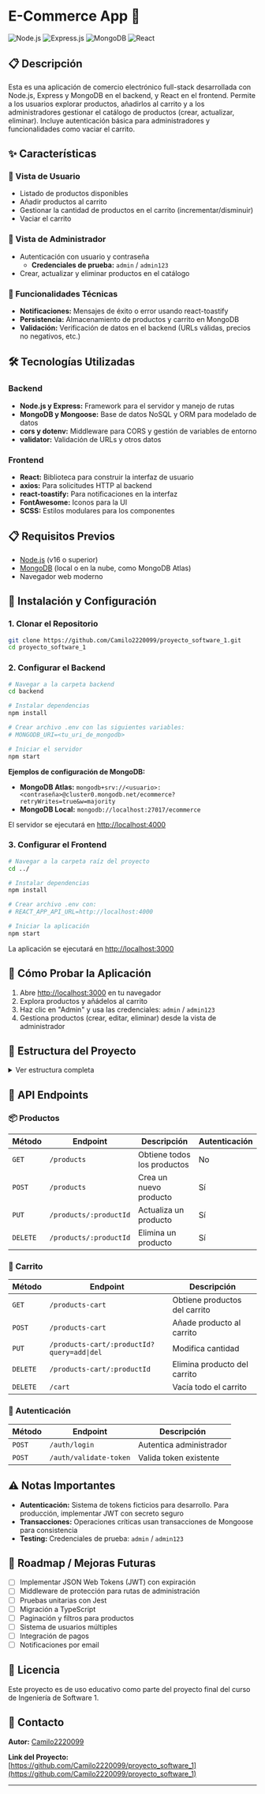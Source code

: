 # E-Commerce App 🛒

![Node.js](https://img.shields.io/badge/Node.js-43853D?style=for-the-badge&logo=node.js&logoColor=white)
![Express.js](https://img.shields.io/badge/Express.js-404D59?style=for-the-badge)
![MongoDB](https://img.shields.io/badge/MongoDB-4EA94B?style=for-the-badge&logo=mongodb&logoColor=white)
![React](https://img.shields.io/badge/React-20232A?style=for-the-badge&logo=react&logoColor=61DAFB)

## 📋 Descripción

Esta es una aplicación de comercio electrónico full-stack desarrollada con Node.js, Express y MongoDB en el backend, y React en el frontend. Permite a los usuarios explorar productos, añadirlos al carrito y a los administradores gestionar el catálogo de productos (crear, actualizar, eliminar). Incluye autenticación básica para administradores y funcionalidades como vaciar el carrito.

## ✨ Características

### 👤 Vista de Usuario
- Listado de productos disponibles
- Añadir productos al carrito
- Gestionar la cantidad de productos en el carrito (incrementar/disminuir)
- Vaciar el carrito

### 🔐 Vista de Administrador
- Autenticación con usuario y contraseña
  - **Credenciales de prueba:** `admin` / `admin123`
- Crear, actualizar y eliminar productos en el catálogo

### 🔧 Funcionalidades Técnicas
- **Notificaciones:** Mensajes de éxito o error usando react-toastify
- **Persistencia:** Almacenamiento de productos y carrito en MongoDB
- **Validación:** Verificación de datos en el backend (URLs válidas, precios no negativos, etc.)

## 🛠️ Tecnologías Utilizadas

### Backend
- **Node.js y Express:** Framework para el servidor y manejo de rutas
- **MongoDB y Mongoose:** Base de datos NoSQL y ORM para modelado de datos
- **cors y dotenv:** Middleware para CORS y gestión de variables de entorno
- **validator:** Validación de URLs y otros datos

### Frontend
- **React:** Biblioteca para construir la interfaz de usuario
- **axios:** Para solicitudes HTTP al backend
- **react-toastify:** Para notificaciones en la interfaz
- **FontAwesome:** Iconos para la UI
- **SCSS:** Estilos modulares para los componentes

## 📋 Requisitos Previos

- [Node.js](https://nodejs.org/) (v16 o superior)
- [MongoDB](https://www.mongodb.com/) (local o en la nube, como MongoDB Atlas)
- Navegador web moderno

## 🚀 Instalación y Configuración

### 1. Clonar el Repositorio

```bash
git clone https://github.com/Camilo2220099/proyecto_software_1.git
cd proyecto_software_1
```

### 2. Configurar el Backend

```bash
# Navegar a la carpeta backend
cd backend

# Instalar dependencias
npm install

# Crear archivo .env con las siguientes variables:
# MONGODB_URI=<tu_uri_de_mongodb>

# Iniciar el servidor
npm start
```

**Ejemplos de configuración de MongoDB:**
- **MongoDB Atlas:** `mongodb+srv://<usuario>:<contraseña>@cluster0.mongodb.net/ecommerce?retryWrites=true&w=majority`
- **MongoDB Local:** `mongodb://localhost:27017/ecommerce`

El servidor se ejecutará en [http://localhost:4000](http://localhost:4000)

### 3. Configurar el Frontend

```bash
# Navegar a la carpeta raíz del proyecto
cd ../

# Instalar dependencias
npm install

# Crear archivo .env con:
# REACT_APP_API_URL=http://localhost:4000

# Iniciar la aplicación
npm start
```

La aplicación se ejecutará en [http://localhost:3000](http://localhost:3000)

## 🧪 Cómo Probar la Aplicación

1. Abre [http://localhost:3000](http://localhost:3000) en tu navegador
2. Explora productos y añádelos al carrito
3. Haz clic en "Admin" y usa las credenciales: `admin` / `admin123`
4. Gestiona productos (crear, editar, eliminar) desde la vista de administrador

## 📁 Estructura del Proyecto

<details>
<summary>Ver estructura completa</summary>

### Backend
```
backend/
├── controllers/          # Lógica de negocio para las rutas
│   ├── AddProduct.js
│   ├── AddProductCart.js
│   ├── ClearCart.js
│   ├── DeleteProduct.js
│   ├── DeleteProductFromCatalog.js
│   ├── GetProducts.js
│   ├── GetProductsCart.js
│   ├── PutProduct.js
│   ├── UpdateProduct.js
│   ├── ValidateToken.js
│   └── index.js
├── database/             # Conexión a MongoDB
│   └── index.js
├── model/                # Esquemas de Mongoose
│   ├── Cart.js
│   └── Product.js
├── .env                  # Variables de entorno
├── .gitignore
├── App.js                # Configuración del servidor Express
└── package.json
```

### Frontend
```
src/
├── components/           # Componentes React
│   ├── Cart/
│   ├── Home/
│   ├── ItemCart/
│   ├── LoginModal/
│   ├── ProductAdmin/
│   └── Products/
├── context/              # Contexto para compartir estado
│   └── CartContext.jsx
├── App.jsx               # Componente raíz
├── App.scss              # Estilos globales
├── index.jsx             # Punto de entrada
└── .env                  # Variables de entorno
```
</details>

## 🔌 API Endpoints

### 📦 Productos
| Método | Endpoint | Descripción | Autenticación |
|--------|----------|-------------|---------------|
| `GET` | `/products` | Obtiene todos los productos | No |
| `POST` | `/products` | Crea un nuevo producto | Sí |
| `PUT` | `/products/:productId` | Actualiza un producto | Sí |
| `DELETE` | `/products/:productId` | Elimina un producto | Sí |

### 🛒 Carrito
| Método | Endpoint | Descripción |
|--------|----------|-------------|
| `GET` | `/products-cart` | Obtiene productos del carrito |
| `POST` | `/products-cart` | Añade producto al carrito |
| `PUT` | `/products-cart/:productId?query=add\|del` | Modifica cantidad |
| `DELETE` | `/products-cart/:productId` | Elimina producto del carrito |
| `DELETE` | `/cart` | Vacía todo el carrito |

### 🔐 Autenticación
| Método | Endpoint | Descripción |
|--------|----------|-------------|
| `POST` | `/auth/login` | Autentica administrador |
| `POST` | `/auth/validate-token` | Valida token existente |

## ⚠️ Notas Importantes

- **Autenticación:** Sistema de tokens ficticios para desarrollo. Para producción, implementar JWT con secreto seguro
- **Transacciones:** Operaciones críticas usan transacciones de Mongoose para consistencia
- **Testing:** Credenciales de prueba: `admin` / `admin123`

## 🚧 Roadmap / Mejoras Futuras

- [ ] Implementar JSON Web Tokens (JWT) con expiración
- [ ] Middleware de protección para rutas de administración
- [ ] Pruebas unitarias con Jest
- [ ] Migración a TypeScript
- [ ] Paginación y filtros para productos
- [ ] Sistema de usuarios múltiples
- [ ] Integración de pagos
- [ ] Notificaciones por email

## 📝 Licencia

Este proyecto es de uso educativo como parte del proyecto final del curso de Ingeniería de Software 1.

## 📧 Contacto

**Autor:** [Camilo2220099](https://github.com/Camilo2220099)

**Link del Proyecto:** [https://github.com/Camilo2220099/proyecto_software_1](https://github.com/Camilo2220099/proyecto_software_1)

---